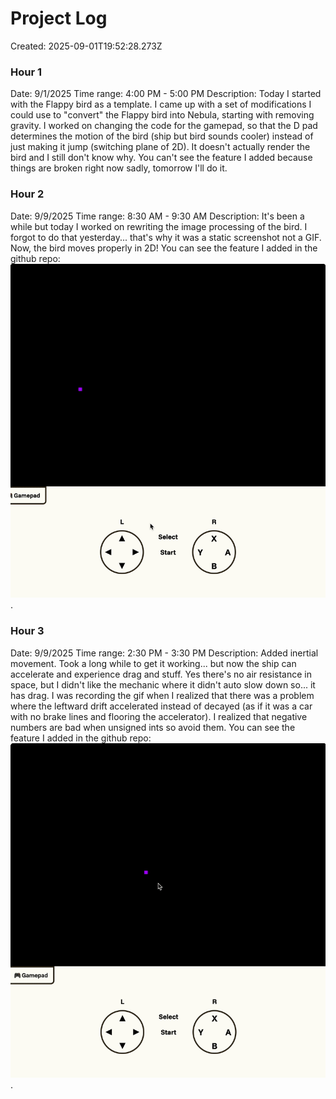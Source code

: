# Project Log
Created: 2025-09-01T19:52:28.273Z

### Hour 1
Date: 9/1/2025
Time range: 4:00 PM - 5:00 PM
Description: Today I started with the Flappy bird as a template. I came up with a set of modifications I could use to "convert" the Flappy bird into Nebula, starting with removing gravity. I worked on changing the code for the gamepad, so that the D pad determines the motion of the bird (ship but bird sounds cooler) instead of just making it jump (switching plane of 2D). It doesn't actually render the bird and I still don't know why. You can't see the feature I added because things are broken right now sadly, tomorrow I'll do it.


### Hour 2
Date: 9/9/2025
Time range: 8:30 AM - 9:30 AM
Description: It's been a while but today I worked on rewriting the image processing of the bird. I forgot to do that yesterday... that's why it was a static screenshot not a GIF. Now, the bird moves properly in 2D! You can see the feature I added in the github repo: ![screenshot](images/h2.gif).

### Hour 3
Date: 9/9/2025
Time range: 2:30 PM - 3:30 PM
Description: Added inertial movement. Took a long while to get it working... but now the ship can accelerate and experience drag and stuff. Yes there's no air resistance in space, but I didn't like the mechanic where it didn't auto slow down so... it has drag. I was recording the gif when I realized that there was a problem where the leftward drift accelerated instead of decayed (as if it was a car with no brake lines and flooring the accelerator). I realized that negative numbers are bad when unsigned ints so avoid them. You can see the feature I added in the github repo: ![screenshot](images/h3.gif).